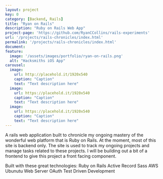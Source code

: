 ```yaml
---
layout: project
key: 0
category: [Backend, Rails]
title: "Ryan on Rails"
description: "Ruby on Rails Web App"
project-page: 'https://github.com/RyanCCollins/rails-experiments'
url: '/projects/rails-chronicles/index.html'
permalink: '/projects/rails-chronicles/index.html'
document:
feature:
  image: '/assets/images/portfolio/ryan-on-rails.png'
  alt: "Hacksmiths iOS App"
carousel:
  image:
    url: http://placehold.it/1920x540
    caption: "Caption"
    text: "Text description here"
  image:
    url: https://placehold.it/1920x540
    caption: "Caption"
    text: "Text description here"
  image:
    url: https://placehold.it/1920x540
    caption: "Caption"
    text: "Text description here"
---
```


A rails web application built to chronicle my ongoing mastery of the wonderful web platform that is Ruby on Rails.  At the moment, most of this site is backend only.  The site is used to track my ongoing projects and manage tasks related to these projects.  I will be building out a bit of a frontend to give this project a front facing component.

Built with these great technologies:
Ruby on Rails
Active Record
Sass
AWS Ubunutu Web Server
OAuth
Test Driven Development
